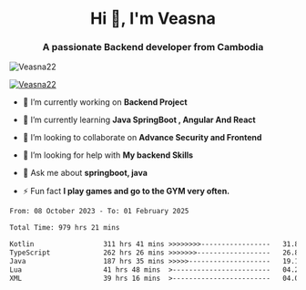 <h1 align="center">Hi 👋, I'm Veasna</h1>
<h3 align="center">A passionate Backend developer from Cambodia</h3>

<p align="left"> <img src="https://komarev.com/ghpvc/?username=Veasna22&label=Profile%20views&color=0e75b6&style=flat" alt="Veasna22" /> </p>

<p align="left"> <a href="https://github.com/ryo-ma/github-profile-trophy"><img src="https://github-profile-trophy.vercel.app/?username=veasna22&theme=dracula" alt="Veasna22" /></a> </p>

- 🔭 I’m currently working on **Backend Project**

- 🌱 I’m currently learning **Java SpringBoot , Angular And React**

- 👯 I’m looking to collaborate on **Advance Security and Frontend**

- 🤝 I’m looking for help with **My backend Skills**

- 💬 Ask me about **springboot, java**

- ⚡ Fun fact **I play games and go to the GYM very often.**

<!--START_SECTION:waka-->

```txt
From: 08 October 2023 - To: 01 February 2025

Total Time: 979 hrs 21 mins

Kotlin                 311 hrs 41 mins >>>>>>>>-----------------   31.83 %
TypeScript             262 hrs 26 mins >>>>>>>------------------   26.80 %
Java                   187 hrs 35 mins >>>>>--------------------   19.15 %
Lua                    41 hrs 48 mins  >------------------------   04.27 %
XML                    39 hrs 16 mins  >------------------------   04.01 %
```

<!--END_SECTION:waka-->

